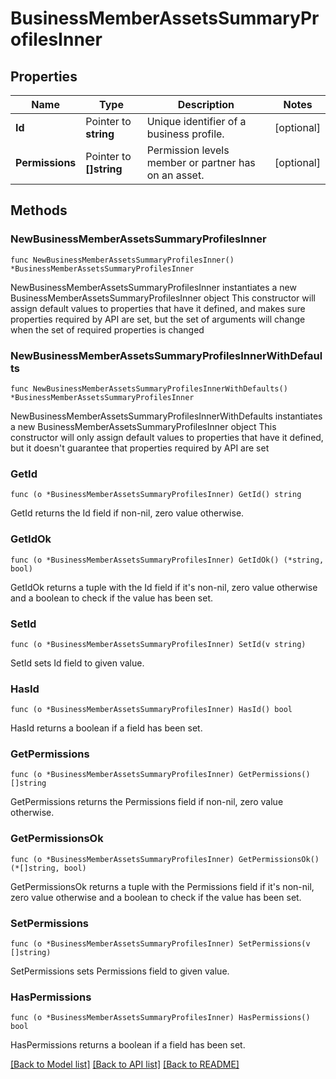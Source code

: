# BusinessMemberAssetsSummaryProfilesInner

## Properties

Name | Type | Description | Notes
------------ | ------------- | ------------- | -------------
**Id** | Pointer to **string** | Unique identifier of a business profile. | [optional] 
**Permissions** | Pointer to **[]string** | Permission levels member or partner has on an asset. | [optional] 

## Methods

### NewBusinessMemberAssetsSummaryProfilesInner

`func NewBusinessMemberAssetsSummaryProfilesInner() *BusinessMemberAssetsSummaryProfilesInner`

NewBusinessMemberAssetsSummaryProfilesInner instantiates a new BusinessMemberAssetsSummaryProfilesInner object
This constructor will assign default values to properties that have it defined,
and makes sure properties required by API are set, but the set of arguments
will change when the set of required properties is changed

### NewBusinessMemberAssetsSummaryProfilesInnerWithDefaults

`func NewBusinessMemberAssetsSummaryProfilesInnerWithDefaults() *BusinessMemberAssetsSummaryProfilesInner`

NewBusinessMemberAssetsSummaryProfilesInnerWithDefaults instantiates a new BusinessMemberAssetsSummaryProfilesInner object
This constructor will only assign default values to properties that have it defined,
but it doesn't guarantee that properties required by API are set

### GetId

`func (o *BusinessMemberAssetsSummaryProfilesInner) GetId() string`

GetId returns the Id field if non-nil, zero value otherwise.

### GetIdOk

`func (o *BusinessMemberAssetsSummaryProfilesInner) GetIdOk() (*string, bool)`

GetIdOk returns a tuple with the Id field if it's non-nil, zero value otherwise
and a boolean to check if the value has been set.

### SetId

`func (o *BusinessMemberAssetsSummaryProfilesInner) SetId(v string)`

SetId sets Id field to given value.

### HasId

`func (o *BusinessMemberAssetsSummaryProfilesInner) HasId() bool`

HasId returns a boolean if a field has been set.

### GetPermissions

`func (o *BusinessMemberAssetsSummaryProfilesInner) GetPermissions() []string`

GetPermissions returns the Permissions field if non-nil, zero value otherwise.

### GetPermissionsOk

`func (o *BusinessMemberAssetsSummaryProfilesInner) GetPermissionsOk() (*[]string, bool)`

GetPermissionsOk returns a tuple with the Permissions field if it's non-nil, zero value otherwise
and a boolean to check if the value has been set.

### SetPermissions

`func (o *BusinessMemberAssetsSummaryProfilesInner) SetPermissions(v []string)`

SetPermissions sets Permissions field to given value.

### HasPermissions

`func (o *BusinessMemberAssetsSummaryProfilesInner) HasPermissions() bool`

HasPermissions returns a boolean if a field has been set.


[[Back to Model list]](../README.md#documentation-for-models) [[Back to API list]](../README.md#documentation-for-api-endpoints) [[Back to README]](../README.md)


